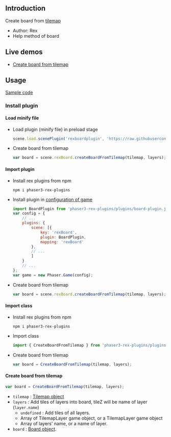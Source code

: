 ## Introduction

Create board from [tilemap](tilemap.md)

- Author: Rex
- Help method of board

## Live demos

- [Create board from tilemap](https://codepen.io/rexrainbow/pen/WNKzBXQ)

## Usage

[Sample code](https://github.com/rexrainbow/phaser3-rex-notes/tree/master/examples/board-tilemap)

### Install plugin

#### Load minify file

- Load plugin (minify file) in preload stage
    ```javascript
    scene.load.scenePlugin('rexboardplugin', 'https://raw.githubusercontent.com/rexrainbow/phaser3-rex-notes/master/dist/rexboardplugin.min.js', 'rexBoard', 'rexBoard');
    ```
- Create board from tilemap
    ```javascript
    var board = scene.rexBoard.createBoardFromTilemap(tilemap, layers);
    ```

#### Import plugin

- Install rex plugins from npm
    ```
    npm i phaser3-rex-plugins
    ```
- Install plugin in [configuration of game](game.md#configuration)
    ```javascript
    import BoardPlugin from 'phaser3-rex-plugins/plugins/board-plugin.js';
    var config = {
        // ...
        plugins: {
            scene: [{
                key: 'rexBoard',
                plugin: BoardPlugin,
                mapping: 'rexBoard'
            },
            // ...
            ]
        }
        // ...
    };
    var game = new Phaser.Game(config);
    ```
- Create board from tilemap
    ```javascript
    var board = scene.rexBoard.createBoardFromTilemap(tilemap, layers);
    ```

#### Import class

- Install rex plugins from npm
    ```
    npm i phaser3-rex-plugins
    ```
- Import class
    ```javascript
    import { CreateBoardFromTilemap } from 'phaser3-rex-plugins/plugins/board-components.js';
    ```
- Create board from tilemap
    ```javascript
    var board = CreateBoardFromTilemap(tilemap, layers);
    ```

#### Create board from tilemap

```javascript
var board = CreateBoardFromTilemap(tilemap, layers);
```

- `tilemap` : [Tilemap object](tilemap.md)
- `layers` : Add tiles of layers into board, tileZ will be name of layer (`layer.name`)
    - `undefined` : Add tiles of all layers.
    - Array of TilemapLayer game object, or a TilemapLayer game object
    - Array of layers' name, or a name of layer.
- `board` : [Board object](board.md).
